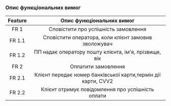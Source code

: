 ### Опис функціональних вимог
| Feature | Опис функціональних вимог |
|:-------:|:-----------:|
| FR 1 | Сповістити про успішність замовлення | 
| FR 1.1 | Сповістити оператора, коли клієнт замовив зволожувач |
| FR 1.2 | ПП надає оператору пошту клієнта, ім'я, прізвище, вік|
| FR 2 | Оплатити замовлення |
| FR 2.1 | Клієнт передає номер банківської карти,термін дії карти, CVV2|
| FR 2.2 | Клієнт отримує повідомлення про успішність оплати|